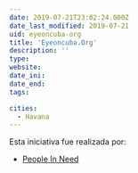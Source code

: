 ```yaml
---
date: 2019-07-21T23:02:24.000Z
date_last_modified: 2019-07-21
uid: eyeoncuba-org
title: 'Eyeoncuba.Org'
description: ''
type: 
website: 
date_ini: 
date_end: 
tags:

cities: 
  - Havana
---
```


Esta iniciativa fue realizada por:

- [People In Need](/organizaciones/people-in-need)
